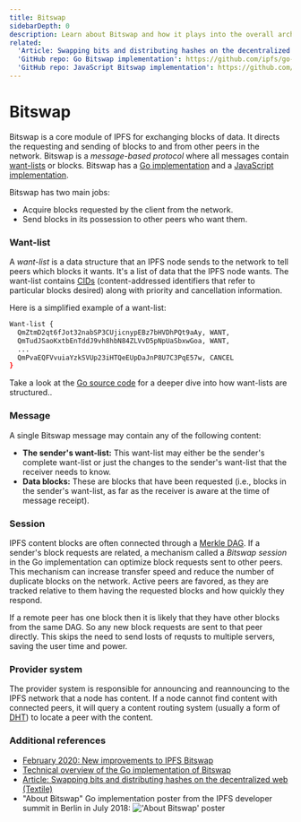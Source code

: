 ```yaml
---
title: Bitswap
sidebarDepth: 0
description: Learn about Bitswap and how it plays into the overall architecture of IPFS, the InterPlanetary File System.
related:
  'Article: Swapping bits and distributing hashes on the decentralized web (Textile)': https://medium.com/textileio/swapping-bits-and-distributing-hashes-on-the-decentralized-web-5da98a3507
  'GitHub repo: Go Bitswap implementation': https://github.com/ipfs/go-bitswap
  'GitHub repo: JavaScript Bitswap implementation': https://github.com/ipfs/js-ipfs-bitswap
---
```


# Bitswap

Bitswap is a core module of IPFS for exchanging blocks of data. It directs the requesting and sending of blocks to and from other peers in the network. Bitswap is a _message-based protocol_ where all messages contain [want-lists](#want-list) or blocks. Bitswap has a [Go implementation](https://github.com/ipfs/go-bitswap) and a [JavaScript implementation](https://github.com/ipfs/js-ipfs-bitswap).

Bitswap has two main jobs:
- Acquire blocks requested by the client from the network.
- Send blocks in its possession to other peers who want them.

### Want-list

A _want-list_ is a data structure that an IPFS node sends to the network to tell peers which blocks it wants. It's a list of data that the IPFS node wants. The want-list contains [CIDs](/concepts/content-addressing/) (content-addressed identifiers that refer to particular blocks desired) along with priority and cancellation information.

Here is a simplified example of a want-list:

```sh
Want-list {
  QmZtmD2qt6fJot32nabSP3CUjicnypEBz7bHVDhPQt9aAy, WANT,
  QmTudJSaoKxtbEnTddJ9vh8hbN84ZLVvD5pNpUaSbxwGoa, WANT,
  ...
  QmPvaEQFVvuiaYzkSVUp23iHTQeEUpDaJnP8U7C3PqE57w, CANCEL
}
```

Take a look at the [Go source code](https://github.com/ipfs/go-bitswap/blob/master/wantlist/wantlist.go) for a deeper dive into how want-lists are structured..

### Message

A single Bitswap message may contain any of the following content:

-  **The sender's want-list:** This want-list may either be the sender's complete want-list or just the changes to the sender's want-list that the receiver needs to know.
-  **Data blocks:** These are blocks that have been requested (i.e., blocks in the sender's want-list, as far as the receiver is aware at the time of message receipt).

### Session

IPFS content blocks are often connected through a [Merkle DAG](/concepts/merkle-dag/). If a sender's block requests are related, a mechanism called a _Bitswap session_ in the Go implementation can optimize block requests sent to other peers. This mechanism can increase transfer speed and reduce the number of duplicate blocks on the network. Active peers are favored, as they are tracked relative to them having the requested blocks and how quickly they respond.

If a remote peer has one block then it is likely that they have other blocks from the same DAG. So any new block requests are sent to that peer directly. This skips the need to send losts of requsts to multiple servers, saving the user time and power.

### Provider system

The provider system is responsible for announcing and reannouncing to the IPFS network that a node has content. If a node cannot find content with connected peers, it will query a content routing system (usually a form of [DHT](/concepts/dht/)) to locate a peer with the content.

### Additional references

- [February 2020: New improvements to IPFS Bitswap](https://blog.ipfs.io/2020-02-14-improved-bitswap-for-container-distribution/)
- [Technical overview of the Go implementation of Bitswap](https://docs.google.com/presentation/d/1mbFFGIIKNvboHyLn-k26egOSWkt9nXjlNbxpmCEQfqQ/edit#slide=id.p)
- [Article: Swapping bits and distributing hashes on the decentralized web (Textile)](https://medium.com/textileio/swapping-bits-and-distributing-hashes-on-the-decentralized-web-5da98a3507)
- "About Bitswap" Go implementation poster from the IPFS developer summit in Berlin in July 2018:
    !['About Bitswap' poster](https://user-images.githubusercontent.com/74178/43230914-f818dab2-901e-11e8-876b-73ba6a084f76.jpg "Bitswap-Poster_Berlin-July-2018")
